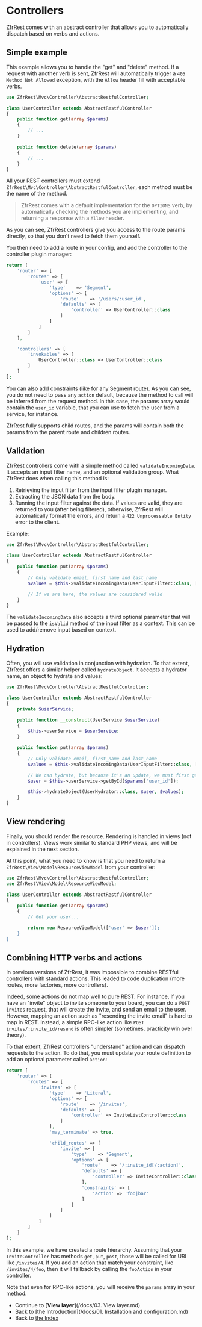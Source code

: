 # Controllers

ZfrRest comes with an abstract controller that allows you to automatically dispatch based on verbs and actions.

## Simple example

This example allows you to handle the "get" and "delete" method. If a request with another verb is sent,
ZfrRest will automatically trigger a `405 Method Not Allowed` exception, with the `Allow` header fill with
acceptable verbs.

```php
use ZfrRest\Mvc\Controller\AbstractRestfulController;

class UserController extends AbstractRestfulController
{
    public function get(array $params)
    {
        // ...
    }

    public function delete(array $params)
    {
        // ...
    }
}
```

All your REST controllers must extend `ZfrRest\Mvc\Controller\AbstractRestfulController`, each method must be the
name of the method.

> ZfrRest comes with a default implementation for the `OPTIONS` verb, by automatically checking the methods you
are implementing, and returning a response with a `Allow` header.

As you can see, ZfrRest controllers give you access to the route params directly, so that you don't need to
fetch them yourself.

You then need to add a route in your config, and add the controller to the controller plugin manager:

```php
return [
    'router' => [
        'routes' => [
            'user' => [
                'type'    => 'Segment',
                'options' => [
                    'route'    => '/users/:user_id',
                    'defaults' => [
                        'controller' => UserController::class
                    ]
                ]
            ]
        ]
    ],

    'controllers' => [
        'invokables' => [
            UserController::class => UserController::class
        ]
    ]
];
```

You can also add constraints (like for any Segment route). As you can see, you do not need to pass any `action`
default, because the method to call will be inferred from the request method. In this case, the params array would contain
the `user_id` variable, that you can use to fetch the user from a service, for instance.

ZfrRest fully supports child routes, and the params will contain both the params from the parent route and children
routes.

## Validation

ZfrRest controllers come with a simple method called `validateIncomingData`. It accepts an input filter name, and
an optional validation group. What ZfrRest does when calling this method is:

1. Retrieving the input filter from the input filter plugin manager.
2. Extracting the JSON data from the body.
3. Running the input filter against the data. If values are valid, they are returned to you (after being filtered),
otherwise, ZfrRest will automatically format the errors, and return a `422 Unprocessable Entity` error to the client.

Example:

```php
use ZfrRest\Mvc\Controller\AbstractRestfulController;

class UserController extends AbstractRestfulController
{
    public function put(array $params)
    {
        // Only validate email, first_name and last_name
        $values = $this->validateIncomingData(UserInputFilter::class, ['email', 'first_name', 'last_name']);

        // If we are here, the values are considered valid
    }
}
```

The `validateIncomingData` also accepts a third optional parameter that will be passed to the `isValid` method of
the input filter as a context. This can be used to add/remove input based on context.

## Hydration

Often, you will use validation in conjunction with hydration. To that extent, ZfrRest offers a similar helper called
`hydrateObject`. It accepts a hydrator name, an object to hydrate and values:

```php
use ZfrRest\Mvc\Controller\AbstractRestfulController;

class UserController extends AbstractRestfulController
{
    private $userService;

    public function __construct(UserService $userService)
    {
        $this->userService = $userService;
    }

    public function put(array $params)
    {
        // Only validate email, first_name and last_name
        $values = $this->validateIncomingData(UserInputFilter::class, ['email', 'first_name', 'last_name']);

        // We can hydrate, but because it's an update, we must first get the user
        $user = $this->userService->getById($params['user_id']);

        $this->hydrateObject(UserHydrator::class, $user, $values);
    }
}
```

## View rendering

Finally, you should render the resource. Rendering is handled in views (not in controllers). Views work similar to
standard PHP views, and will be explained in the next section.

At this point, what you need to know is that you need to return a `ZfrRest\View\Model\ResourceViewModel` from your
controller:

```php
use ZfrRest\Mvc\Controller\AbstractRestfulController;
use ZfrRest\View\Model\ResourceViewModel;

class UserController extends AbstractRestfulController
{
    public function get(array $params)
    {
        // Get your user...

        return new ResourceViewModel(['user' => $user']);
    }
}
```

## Combining HTTP verbs and actions

In previous versions of ZfrRest, it was impossible to combine RESTful controllers with standard actions. This leaded
to code duplication (more routes, more factories, more controllers).

Indeed, some actions do not map well to pure REST. For instance, if you have an "invite" object to invite someone
to your board, you can do a `POST invites` request, that will create the invite, and send an email to the user. However,
mapping an action such as "resending the invite email" is hard to map in REST. Instead, a simple RPC-like action
like `POST invites/:invite_id/resend` is often simpler (sometimes, practicity win over theory).

To that extent, ZfrRest controllers "understand" action and can dispatch requests to the action. To do that, you
must update your route definition to add an optional parameter called `action`:

```php
return [
    'router' => [
        'routes' => [
            'invites' => [
                'type'    => 'Literal',
                'options' => [
                    'route'    => '/invites',
                    'defaults' => [
                        'controller' => InviteListController::class
                    ]
                ],
                'may_terminate' => true,

                'child_routes' => [
                    'invite' => [
                        'type'    => 'Segment',
                        'options' => [
                            'route'    => '/:invite_id[/:action]',
                            'defaults' => [
                                'controller' => InviteController::class
                            ],
                            'constraints' => [
                                'action' => 'foo|bar'
                            ]
                        ]
                    ]
                ]
            ]
        ]
    ]
];
```

In this example, we have created a route hierarchy. Assuming that your `InviteController` has methods `get`,
`put`, `post`, those will be called for URI like `/invites/4`. If you add an action that match your constraint,
like `/invites/4/foo`, then it will fallback by calling the `fooAction` in your controller.

Note that even for RPC-like actions, you will receive the `params` array in your method.

* Continue to [**View layer**](/docs/03. View layer.md)
* Back to [the Introduction](/docs/01. Installation and configuration.md)
* Back to [the Index](/docs/README.md)
